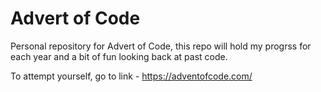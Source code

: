 # Advert of Code

Personal repository for Advert of Code, this repo will hold my progrss for each year and a bit of fun looking back at past code.

To attempt yourself, go to link - https://adventofcode.com/